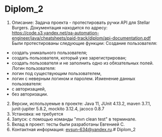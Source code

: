 # Diplom_2

1. Описание: Задача проекта - протестировать ручки API для Stellar Burgers.
Документация находится по адресу: https://code.s3.yandex.net/qa-automation-engineer/java/cheatsheets/paid-track/diplom/api-documentation.pdf
Были протестированы следующие функции:
Создание пользователя:
- создать уникального пользователя;
- создать пользователя, который уже зарегистрирован;
- создать пользователя и не заполнить одно из обязательных полей.
Логин пользователя:
- логин под существующим пользователем,
- логин с неверным логином и паролем.
Изменение данных пользователя:
- с авторизацией,
- без авторизации.
2. Версии, используемые в проекте: Java 11, JUnit 4.13.2, maven 3.7.1, junit-jupiter 5.8.2, mockito 3.12.4, jacoco 0.8.7
3. Установка: не требуется
4. Запуск: с помощью команды "mvn clean test" в терминале.
5. Вклад в проект: тесты были разработаны Евгенией С.
6. Контактная информация: evsun-634@yandex.ru.#   D i p l o m _ 2  
 
